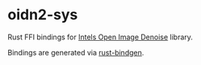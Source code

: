 # oidn2-sys

Rust FFI bindings for
[Intels Open Image Denoise](https://www.openimagedenoise.org/)
library.

Bindings are generated via
[rust-bindgen](https://github.com/rust-lang/rust-bindgen).
